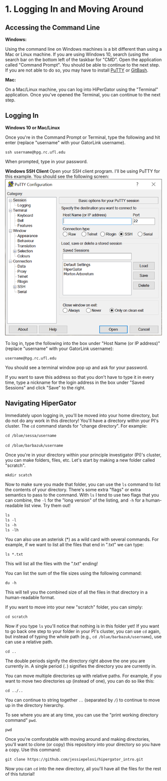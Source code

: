 # 1. Logging In and Moving Around 

## Accessing the Command Line
<b>Windows:</b>

Using the command line on Windows machines is a bit different than using a Mac or Linux machine. If you are using Windows 10, search (using the search bar on the bottom left of the taskbar for "CMD". Open the application called "Command Prompt". You should be able to continue to the next step. If you are not able to do so, you may have to install [PuTTY](https://putty.org/) or [GitBash](https://gitforwindows.org/).  

<b>Mac:</b>

On a Mac/Linux machine, you can log into HiPerGator using the "Terminal" application. Once you've opened the Terminal, you can continue to the next step. 

## Logging In
<b> Windows 10 or Mac/Linux </b>

Once you're in the Command Prompt or Terminal, type the following and hit enter (replace "username" with your GatorLink username). 

```
ssh username@hpg.rc.ufl.edu
```

When prompted, type in your password. 

<b> Windows SSH Client </b>
Open your SSH client program. I'll be using PuTTY for this example. You should see the following screen:
![alt text](https://github.com/jessiepelosi/hipergator_intro/blob/main/putty.png "PuTTY example")

To log in, type the following into the box under "Host Name (or IP address)" (replace "username" with your GatorLink username):

```
username@hpg.rc.ufl.edu
```

You should see a terminal window pop up and ask for your password.

If you want to save this address so that you don't have to type it in every time, type a nickname for the login address in the box under "Saved Sessions" and click "Save" to the right.


## Navigating HiperGator
Immediately upon logging in, you'll be moved into your home directory, but do not do any work in this directory! You'll have a directory within your PI's cluster. The `cd` command stands for "change directory". For example: 
```
cd /blue/sessa/username
  
cd /blue/barbazuk/username
```
Once you're in your directory within your principle investigator (PI)'s cluster, you can make folders, files, etc. Let's start by making a new folder called "scratch".
``` 
mkdir scatch
```
Now to make sure you made that folder, you can use the `ls` command to list the contents of your directory. There's some extra "flags" or extra semantics to pass to the command. With `ls` I tend to use two flags that you can combine, the `-l` for the "long version" of the listing, and `-h` for a human-readable list view. Try them out! 
``` 
ls 
ls -l 
ls -h
ls -lh 
```

You can also use an asterisk (*) as a wild card with several commands. For example, if we want to list all the files that end in ".txt" we can type:
```
ls *.txt 
```
This will list all the files with the ".txt" ending! 

You can list the sum of the file sizes using the following command: 
```
du -h
```
This will tell you the combined size of all the files in that directory in a human-readable format. 

If you want to move into your new "scratch" folder, you can simply: 
```
cd scratch 
```
Now if you type `ls` you'll notice that nothing is in this folder yet! If you want to go back one step to your folder in your PI's cluster, you can use `cd` again, but instead of typing the whole path (e.g., `cd /blue/barbazuk/username`), use can use a relative path. 
```
cd ..
```
The double periods signify the directory right above the one you are currently in. A single period (`.`) signifies the directory you are currently in.

You can move multiple directories up with relative paths. For example, if you want to move two directories up (instead of one), you can do so like this: 
```
cd ../..
```
You can continue to string together `..` (separated by `/`) to continue to move up in the directory hierarchy. 

To see where you are at any time, you can use the "print working directory command" `pwd`. 
```
pwd
```

Once you're comforatable with moving around and making directories, you'll want to clone (or copy) this repository into your directory so you have a copy. Use this command: 
```
git clone https://github.com/jessiepelosi/hipergator_intro.git
```
Now you can `cd` into the new directory, all you'll have all the files for the rest of this tutorial! 
